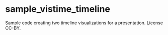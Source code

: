 # sample_vistime_timeline
Sample code creating two timeline visualizations for a presentation. License CC-BY.
